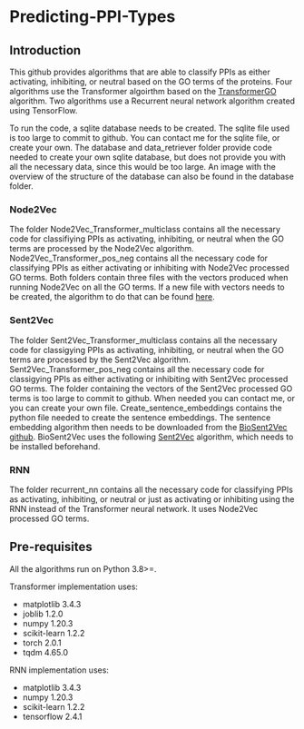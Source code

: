 # Predicting-PPI-Types

## Introduction

This github provides algorithms that are able to classify PPIs as either activating, inhibiting, or neutral based on the GO terms of the proteins. Four algorithms use the Transformer algoirthm based on the [TransformerGO](https://github.com/Ieremie/TransformerGO) algorithm. Two algorithms use a Recurrent neural network algorithm created using TensorFlow.

To run the code, a sqlite database needs to be created. The sqlite file used is too large to commit to github. You can contact me for the sqlite file, or create your own. The database and data_retriever folder provide code needed to create your own sqlite database, but does not provide you with all the necessary data, since this would be too large. An image with the overview of the structure of the database can also be found in the database folder.

### Node2Vec

The folder Node2Vec_Transformer_multiclass contains all the necessary code for classifiying PPIs as activating, inhibiting, or neutral when the GO terms are processed by the Node2Vec algorithm. Node2Vec_Transformer_pos_neg contains all the necessary code for classifying PPIs as either activating or inhibiting with Node2Vec processed GO terms. Both folders contain three files with the vectors produced when running Node2Vec on all the GO terms. If a new file with vectors needs to be created, the algorithm to do that can be found [here](https://github.com/Ieremie/TransformerGO).

### Sent2Vec

The folder Sent2Vec_Transformer_multiclass contains all the necessary code for classigying PPIs as activating, inhibiting, or neutral when the GO terms are processed by the Sent2Vec algorithm. Sent2Vec_Transformer_pos_neg contains all the necessary code for classigying PPIs as either activating or inhibiting with Sent2Vec processed GO terms. The folder containing the vectors of the Sent2Vec processed GO terms is too large to commit to github. When needed you can contact me, or you can create your own file. Create_sentence_embeddings contains the python file needed to create the sentence embeddings. The sentence embedding algorithm then needs to be downloaded from the [BioSent2Vec github](https://github.com/ncbi-nlp/BioSentVec). BioSent2Vec uses the following [Sent2Vec](https://github.com/epfml/sent2vec) algorithm, which needs to be installed beforehand. 

### RNN

The folder recurrent_nn contains all the necessary code for classifying PPIs as activating, inhibiting, or neutral or just as activating or inhibiting using the RNN instead of the Transformer neural network. It uses Node2Vec processed GO terms. 

## Pre-requisites

All the algorithms run on Python 3.8>=.

Transformer implementation uses:

- matplotlib 3.4.3
- joblib 1.2.0
- numpy 1.20.3
- scikit-learn 1.2.2
- torch 2.0.1
- tqdm 4.65.0

RNN implementation uses:

- matplotlib 3.4.3
- numpy 1.20.3
- scikit-learn 1.2.2
- tensorflow 2.4.1



